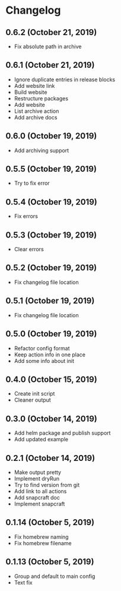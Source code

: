 # Changelog

## 0.6.2 (October 21, 2019)

- Fix absolute path in archive


## 0.6.1 (October 21, 2019)

- Ignore duplicate entries in release blocks
- Add website link
- Build website
- Restructure packages
- Add website
- List archive action
- Add archive docs


## 0.6.0 (October 19, 2019)

- Add archiving support


## 0.5.5 (October 19, 2019)

- Try to fix error


## 0.5.4 (October 19, 2019)

- Fix errors


## 0.5.3 (October 19, 2019)

- Clear errors


## 0.5.2 (October 19, 2019)

- Fix changelog file location


## 0.5.1 (October 19, 2019)

- Fix changelog file location


## 0.5.0 (October 19, 2019)

- Refactor config format
- Keep action info in one place
- Add some info about init


## 0.4.0 (October 15, 2019)

- Create init script
- Cleaner output


## 0.3.0 (October 14, 2019)

- Add helm package and publish support
- Add updated example


## 0.2.1 (October 14, 2019)

- Make output pretty
- Implement dryRun
- Try to find version from git
- Add link to all actions
- Add snapcraft doc
- Implement snapcraft


## 0.1.14 (October 5, 2019)

- Fix homebrew naming
- Fix homebrew filename


## 0.1.13 (October 5, 2019)

- Group and default to main config
- Text fix


